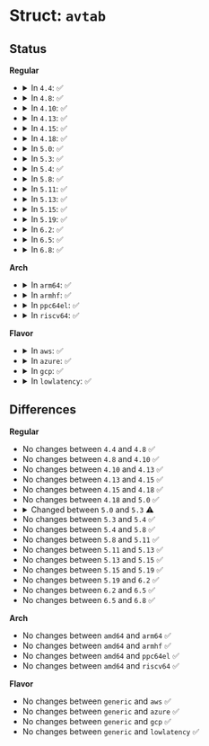 # Struct: <code>avtab</code>

## Status
<b>Regular</b>
<ul>
<li>
<details>
<summary>In <code>4.4</code>: ✅</summary>

```c
struct avtab {
    struct flex_array *htable;
    u32 nel;
    u32 nslot;
    u32 mask;
};
```
</details>
</li>
<li>
<details>
<summary>In <code>4.8</code>: ✅</summary>

```c
struct avtab {
    struct flex_array *htable;
    u32 nel;
    u32 nslot;
    u32 mask;
};
```
</details>
</li>
<li>
<details>
<summary>In <code>4.10</code>: ✅</summary>

```c
struct avtab {
    struct flex_array *htable;
    u32 nel;
    u32 nslot;
    u32 mask;
};
```
</details>
</li>
<li>
<details>
<summary>In <code>4.13</code>: ✅</summary>

```c
struct avtab {
    struct flex_array *htable;
    u32 nel;
    u32 nslot;
    u32 mask;
};
```
</details>
</li>
<li>
<details>
<summary>In <code>4.15</code>: ✅</summary>

```c
struct avtab {
    struct flex_array *htable;
    u32 nel;
    u32 nslot;
    u32 mask;
};
```
</details>
</li>
<li>
<details>
<summary>In <code>4.18</code>: ✅</summary>

```c
struct avtab {
    struct flex_array *htable;
    u32 nel;
    u32 nslot;
    u32 mask;
};
```
</details>
</li>
<li>
<details>
<summary>In <code>5.0</code>: ✅</summary>

```c
struct avtab {
    struct flex_array *htable;
    u32 nel;
    u32 nslot;
    u32 mask;
};
```
</details>
</li>
<li>
<details>
<summary>In <code>5.3</code>: ✅</summary>

```c
struct avtab {
    struct avtab_node **htable;
    u32 nel;
    u32 nslot;
    u32 mask;
};
```
</details>
</li>
<li>
<details>
<summary>In <code>5.4</code>: ✅</summary>

```c
struct avtab {
    struct avtab_node **htable;
    u32 nel;
    u32 nslot;
    u32 mask;
};
```
</details>
</li>
<li>
<details>
<summary>In <code>5.8</code>: ✅</summary>

```c
struct avtab {
    struct avtab_node **htable;
    u32 nel;
    u32 nslot;
    u32 mask;
};
```
</details>
</li>
<li>
<details>
<summary>In <code>5.11</code>: ✅</summary>

```c
struct avtab {
    struct avtab_node **htable;
    u32 nel;
    u32 nslot;
    u32 mask;
};
```
</details>
</li>
<li>
<details>
<summary>In <code>5.13</code>: ✅</summary>

```c
struct avtab {
    struct avtab_node **htable;
    u32 nel;
    u32 nslot;
    u32 mask;
};
```
</details>
</li>
<li>
<details>
<summary>In <code>5.15</code>: ✅</summary>

```c
struct avtab {
    struct avtab_node **htable;
    u32 nel;
    u32 nslot;
    u32 mask;
};
```
</details>
</li>
<li>
<details>
<summary>In <code>5.19</code>: ✅</summary>

```c
struct avtab {
    struct avtab_node **htable;
    u32 nel;
    u32 nslot;
    u32 mask;
};
```
</details>
</li>
<li>
<details>
<summary>In <code>6.2</code>: ✅</summary>

```c
struct avtab {
    struct avtab_node **htable;
    u32 nel;
    u32 nslot;
    u32 mask;
};
```
</details>
</li>
<li>
<details>
<summary>In <code>6.5</code>: ✅</summary>

```c
struct avtab {
    struct avtab_node **htable;
    u32 nel;
    u32 nslot;
    u32 mask;
};
```
</details>
</li>
<li>
<details>
<summary>In <code>6.8</code>: ✅</summary>

```c
struct avtab {
    struct avtab_node **htable;
    u32 nel;
    u32 nslot;
    u32 mask;
};
```
</details>
</li>
</ul>
<b>Arch</b>
<ul>
<li>
<details>
<summary>In <code>arm64</code>: ✅</summary>

```c
struct avtab {
    struct avtab_node **htable;
    u32 nel;
    u32 nslot;
    u32 mask;
};
```
</details>
</li>
<li>
<details>
<summary>In <code>armhf</code>: ✅</summary>

```c
struct avtab {
    struct avtab_node **htable;
    u32 nel;
    u32 nslot;
    u32 mask;
};
```
</details>
</li>
<li>
<details>
<summary>In <code>ppc64el</code>: ✅</summary>

```c
struct avtab {
    struct avtab_node **htable;
    u32 nel;
    u32 nslot;
    u32 mask;
};
```
</details>
</li>
<li>
<details>
<summary>In <code>riscv64</code>: ✅</summary>

```c
struct avtab {
    struct avtab_node **htable;
    u32 nel;
    u32 nslot;
    u32 mask;
};
```
</details>
</li>
</ul>
<b>Flavor</b>
<ul>
<li>
<details>
<summary>In <code>aws</code>: ✅</summary>

```c
struct avtab {
    struct avtab_node **htable;
    u32 nel;
    u32 nslot;
    u32 mask;
};
```
</details>
</li>
<li>
<details>
<summary>In <code>azure</code>: ✅</summary>

```c
struct avtab {
    struct avtab_node **htable;
    u32 nel;
    u32 nslot;
    u32 mask;
};
```
</details>
</li>
<li>
<details>
<summary>In <code>gcp</code>: ✅</summary>

```c
struct avtab {
    struct avtab_node **htable;
    u32 nel;
    u32 nslot;
    u32 mask;
};
```
</details>
</li>
<li>
<details>
<summary>In <code>lowlatency</code>: ✅</summary>

```c
struct avtab {
    struct avtab_node **htable;
    u32 nel;
    u32 nslot;
    u32 mask;
};
```
</details>
</li>
</ul>

## Differences
<b>Regular</b>
<ul>
<li>
No changes between <code>4.4</code> and <code>4.8</code> ✅
</li>
<li>
No changes between <code>4.8</code> and <code>4.10</code> ✅
</li>
<li>
No changes between <code>4.10</code> and <code>4.13</code> ✅
</li>
<li>
No changes between <code>4.13</code> and <code>4.15</code> ✅
</li>
<li>
No changes between <code>4.15</code> and <code>4.18</code> ✅
</li>
<li>
No changes between <code>4.18</code> and <code>5.0</code> ✅
</li>
<li>
<details>
<summary>Changed between <code>5.0</code> and <code>5.3</code> ⚠️</summary>
<ul>
<li>
<b>Field type changed. </b>
<code>struct flex_array *htable</code> ➡️ <code>struct avtab_node **htable</code>
</li>
</ul>
</details>
</li>
<li>
No changes between <code>5.3</code> and <code>5.4</code> ✅
</li>
<li>
No changes between <code>5.4</code> and <code>5.8</code> ✅
</li>
<li>
No changes between <code>5.8</code> and <code>5.11</code> ✅
</li>
<li>
No changes between <code>5.11</code> and <code>5.13</code> ✅
</li>
<li>
No changes between <code>5.13</code> and <code>5.15</code> ✅
</li>
<li>
No changes between <code>5.15</code> and <code>5.19</code> ✅
</li>
<li>
No changes between <code>5.19</code> and <code>6.2</code> ✅
</li>
<li>
No changes between <code>6.2</code> and <code>6.5</code> ✅
</li>
<li>
No changes between <code>6.5</code> and <code>6.8</code> ✅
</li>
</ul>
<b>Arch</b>
<ul>
<li>
No changes between <code>amd64</code> and <code>arm64</code> ✅
</li>
<li>
No changes between <code>amd64</code> and <code>armhf</code> ✅
</li>
<li>
No changes between <code>amd64</code> and <code>ppc64el</code> ✅
</li>
<li>
No changes between <code>amd64</code> and <code>riscv64</code> ✅
</li>
</ul>
<b>Flavor</b>
<ul>
<li>
No changes between <code>generic</code> and <code>aws</code> ✅
</li>
<li>
No changes between <code>generic</code> and <code>azure</code> ✅
</li>
<li>
No changes between <code>generic</code> and <code>gcp</code> ✅
</li>
<li>
No changes between <code>generic</code> and <code>lowlatency</code> ✅
</li>
</ul>
